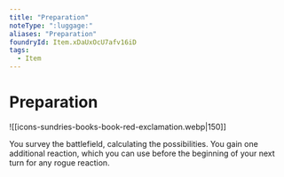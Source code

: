 ```yaml
---
title: "Preparation"
noteType: ":luggage:"
aliases: "Preparation"
foundryId: Item.xDaUxOcU7afv16iD
tags:
  - Item
---
```


# Preparation
![[icons-sundries-books-book-red-exclamation.webp|150]]

You survey the battlefield, calculating the possibilities. You gain one additional reaction, which you can use before the beginning of your next turn for any rogue reaction.
